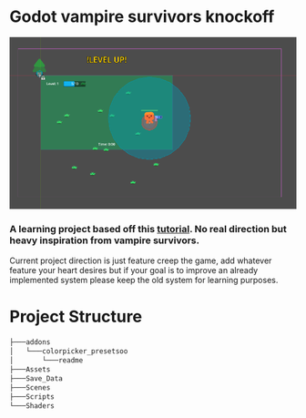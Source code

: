 ﻿# Godot vampire survivors knockoff
![img](_images/world.png)
### A learning project based off this [tutorial](https://www.youtube.com/watch?v=GwCiGixlqiU). No real direction but heavy inspiration from vampire survivors.

Current project direction is just feature creep the game, add whatever feature your heart desires but if your goal is to improve 
an already implemented system please keep the old system for learning purposes.

# Project Structure
```
├───addons
│   └───colorpicker_presetsoo
│       └───readme
├───Assets
├───Save_Data
├───Scenes
├───Scripts
└───Shaders
```